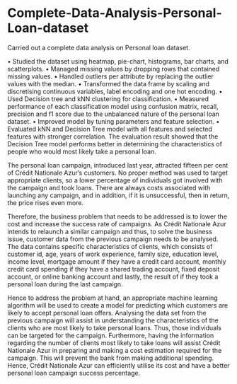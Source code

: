 # Complete-Data-Analysis-Personal-Loan-dataset
Carried out a complete data analysis on Personal loan dataset.

•	Studied the dataset using heatmap, pie-chart, histograms, bar charts, and scatterplots.
•	Managed missing values by dropping rows that contained missing values.
•	Handled outliers per attribute by replacing the outlier values with the median.
•	Transformed the data frame by scaling and discretising continuous variables, label encoding and one hot encoding.
•	Used Decision tree and kNN clustering for classification.
•	Measured performance of each classification model using confusion matrix, recall, precision and f1 score due to the unbalanced nature of the personal loan dataset.
•	Improved model by tuning parameters and feature selection.
•	Evaluated kNN and Decision Tree model with all features and selected features with stronger correlation. The evaluation result showed that the Decision Tree model performs better in determining the characteristics of people who would most likely take a personal loan.

The personal loan campaign, introduced last year, attracted fifteen per cent of Crédit Nationale Azur’s customers. No proper method was used to target appropriate clients, so a lower percentage of individuals got involved with the campaign and took loans. There are always costs associated with launching any campaign, and in addition, if it is unsuccessful, then in return, the price rises even more.

Therefore, the business problem that needs to be addressed is to lower the cost and increase the success rate of campaigns. As Crédit Nationale Azur intends to relaunch a similar campaign and thus, to solve the business issue, customer data from the previous campaign needs to be analysed. The data contains specific characteristics of clients, which consists of customer id, age, years of work experience, family size, education level, income level, mortgage amount if they have a credit card account, monthly credit card spending if they have a shared trading account, fixed deposit account, or online banking account and lastly, the result of if they took a personal loan during the last campaign.

Hence to address the problem at hand, an appropriate machine learning algorithm will be used to create a model for predicting which customers are likely to accept personal loan offers. Analysing the data set from the previous campaign will assist in understanding the characteristics of the clients who are most likely to take personal loans. Thus, those individuals can be targeted for the campaign. Furthermore, having the information regarding the number of clients most likely to take loans will assist Crédit Nationale Azur in preparing and making a cost estimation required for the campaign. This will prevent the bank from making additional spending. Hence, Crédit Nationale Azur can efficiently utilise its cost and have a better personal loan campaign success percentage.
